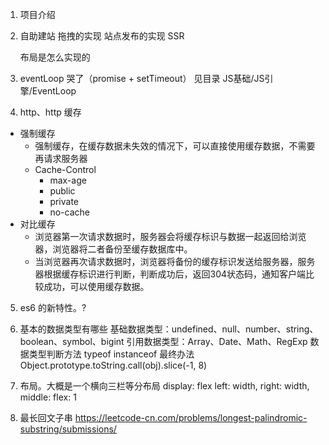 1. 项目介绍

2. 自助建站
    拖拽的实现
    站点发布的实现
    SSR
    
    布局是怎么实现的

3. eventLoop 哭了（promise + setTimeout）
见目录 JS基础/JS引擎/EventLoop

4. http、http 缓存
+ 强制缓存
    + 强制缓存，在缓存数据未失效的情况下，可以直接使用缓存数据，不需要再请求服务器
    + Cache-Control
        + max-age
        + public
        + private
        + no-cache
+ 对比缓存
    + 浏览器第一次请求数据时，服务器会将缓存标识与数据一起返回给浏览器，浏览器将二者备份至缓存数据库中。
    + 当浏览器再次请求数据时，浏览器将备份的缓存标识发送给服务器，服务器根据缓存标识进行判断，判断成功后，返回304状态码，通知客户端比较成功，可以使用缓存数据。

5. es6 的新特性。?

6. 基本的数据类型有哪些
基础数据类型：undefined、null、number、string、boolean、symbol、bigint
引用数据类型：Array、Date、Math、RegExp
数据类型判断方法 typeof instanceof
最终办法 Object.prototype.toString.call(obj).slice(-1, 8)

7. 布局。大概是一个横向三栏等分布局
display: flex
    left: width, right: width, middle: flex: 1

8. 最长回文子串
https://leetcode-cn.com/problems/longest-palindromic-substring/submissions/